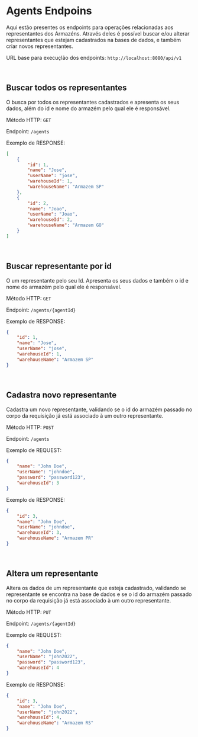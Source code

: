 # Agents Endpoins

Aqui estão presentes os endpoints para operações relacionadas aos representantes dos Armazéns. Através deles é possível buscar e/ou alterar representantes que estejam cadastrados na bases de dados, e também criar novos representantes.

URL base para execuçlão dos endpoints: `http://localhost:8080/api/v1`

<br>

## Buscar todos os representantes
O busca por todos os representantes cadastrados e apresenta os seus dados, além do id e nome do armazém pelo qual ele é responsável.

Método HTTP: `GET`

Endpoint: `/agents`

Exemplo de RESPONSE:
```json
[
    {
        "id": 1,
        "name": "Jose",
        "userName": "jose",
        "warehouseId": 1,
        "warehouseName": "Armazem SP"
    },
    {
        "id": 2,
        "name": "Joao",
        "userName": "Joao",
        "warehouseId": 2,
        "warehouseName": "Armazem GO"
    }
]
```

<br>

## Buscar representante por id
O um representante pelo seu Id. Apresenta os seus dados e também o id e nome do armazém pelo qual ele é responsável.

Método HTTP: `GET`

Endpoint: `/agents/{agentId}`

Exemplo de RESPONSE:
```json
{
    "id": 1,
    "name": "Jose",
    "userName": "jose",
    "warehouseId": 1,
    "warehouseName": "Armazem SP"
}
```

<br>

## Cadastra novo representante
Cadastra um novo representante, validando se o id do armazém passado no corpo da requisição já está associado à um outro representante.

Método HTTP: `POST`

Endpoint: `/agents`

Exemplo de REQUEST:
```json
{
    "name": "John Doe",
    "userName": "johndoe",
    "password": "password123",
    "warehouseId": 3
}
```

Exemplo de RESPONSE:
```json
{
    "id": 3,
    "name": "John Doe",
    "userName": "johndoe",
    "warehouseId": 3,
    "warehouseName": "Armazem PR"
}
```

<br>

## Altera um representante
Altera os dados de um representante que esteja cadastrado, validando se representante se encontra na base de dados e se o id do armazém passado no corpo da requisição já está associado à um outro representante.

Método HTTP: `PUT`

Endpoint: `/agents/{agentId}`

Exemplo de REQUEST:
```json
{
    "name": "John Doe",
    "userName": "john2022",
    "password": "password123",
    "warehouseId": 4
}
```

Exemplo de RESPONSE:
```json
{
    "id": 3,
    "name": "John Doe",
    "userName": "john2022",
    "warehouseId": 4,
    "warehouseName": "Armazem RS"
}
```